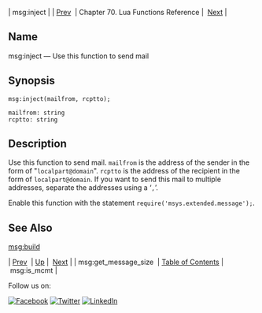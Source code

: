 | msg:inject |
| [Prev](lua.ref.msg_get_message_size.php)  | Chapter 70. Lua Functions Reference |  [Next](lua.ref.msg_is_mcmt.php) |

<a name="lua.ref.msg_inject"></a>
## Name

msg:inject — Use this function to send mail

<a name="idp16806384"></a>
## Synopsis

`msg:inject(mailfrom, rcptto);`

```
mailfrom: string
rcptto: string
```
<a name="idp16809376"></a>
## Description

Use this function to send mail. `mailfrom` is the address of the sender in the form of "`localpart@domain`". `rcptto` is the address of the recipient in the form of `localpart@domain`. If you want to send this mail to multiple addresses, separate the addresses using a ‘`,`’.

Enable this function with the statement `require('msys.extended.message');`.

<a name="idp16814592"></a>
## See Also

[msg:build](lua.ref.msg_build.php "msg:build")

| [Prev](lua.ref.msg_get_message_size.php)  | [Up](lua.function.details.php) |  [Next](lua.ref.msg_is_mcmt.php) |
| msg:get_message_size  | [Table of Contents](index.php) |  msg:is_mcmt |

Follow us on:

[![Facebook](https://support.messagesystems.com/images/icon-facebook.png)](http://www.facebook.com/messagesystems) [![Twitter](https://support.messagesystems.com/images/icon-twitter.png)](http://twitter.com/#!/MessageSystems) [![LinkedIn](https://support.messagesystems.com/images/icon-linkedin.png)](http://www.linkedin.com/company/message-systems)